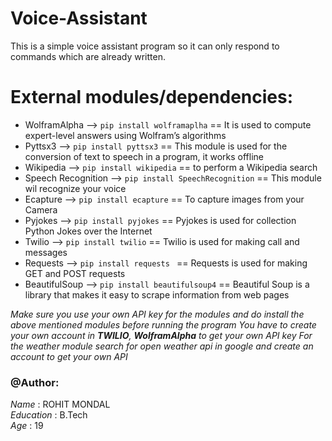 # Voice-Assistant
This is a simple voice assistant program so it can only respond to commands which are already written.<br>

# External modules/dependencies:
- WolframAlpha --> ```pip install wolframaplha``` == It is used to compute expert-level answers using Wolfram’s algorithms
- Pyttsx3 --> ```pip install pyttsx3``` == This module is used for the conversion of text to speech in a program, it works offline
- Wikipedia --> ```pip install wikipedia``` == to perform a Wikipedia search
- Speech Recognition --> ```pip install SpeechRecognition``` == This module wil recognize your voice
- Ecapture --> ```pip install ecapture``` == To capture images from your Camera
- Pyjokes --> ```pip install pyjokes``` ==  Pyjokes is used for collection Python Jokes over the Internet
- Twilio --> ```pip install twilio``` == Twilio is used for making call and messages
- Requests --> ```pip install requests ``` == Requests is used for making GET and POST requests
- BeautifulSoup --> ```pip install beautifulsoup4``` == Beautiful Soup is a library that makes it easy to scrape information from web pages

*Make sure you use your own API key for the modules and do install the above mentioned modules before running the program*
*You have to create your own account in <b>TWILIO</b>, <b>WolframAlpha</b> to get your own API key*
*For the weather module search for open weather api in google and create an account to get your own API*

### @Author:

*Name*  : ROHIT MONDAL<br>
*Education* : B.Tech<br>
*Age*   : 19<br>
